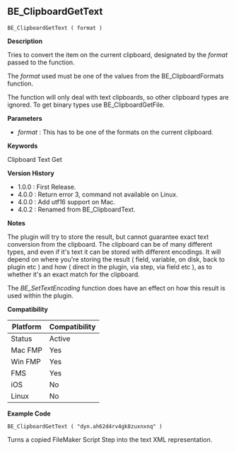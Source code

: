 ## BE_ClipboardGetText

    BE_ClipboardGetText ( format )

**Description**  

Tries to convert the item on the current clipboard, designated by the *format* passed to the function.

The *format* used must be one of the values from the BE_ClipboardFormats function.  

The function will only deal with text clipboards, so other clipboard types are ignored. To get binary types use BE_ClipboardGetFile.

**Parameters**

* *format* : This has to be one of the formats on the current clipboard.

**Keywords**  

Clipboard Text Get

**Version History**

* 1.0.0 : First Release.
* 4.0.0 : Return error 3, command not available on Linux.
* 4.0.0 : Add utf16 support on Mac.
* 4.0.2 : Renamed from BE_ClipboardText.

**Notes**

The plugin will try to store the result, but cannot guarantee exact text conversion from the clipboard. The clipboard can be of many different types, and even if it's text it can be stored with different encodings. It will depend on where you're storing the result ( field, variable, on disk, back to plugin etc ) and how ( direct in the plugin, via step, via field etc ), as to whether it's an exact match for the clipboard.

The *BE_SetTextEncoding* function does have an effect on how this result is used within the plugin.

**Compatibility** 

| Platform | Compatibility |
|-----------|-----------|
| Status | Active |  
| Mac FMP | Yes  |  
| Win FMP | Yes  |  
| FMS | Yes  |  
| iOS | No  |  
| Linux | No  |  

**Example Code**

	BE_ClipboardGetText ( "dyn.ah62d4rv4gk8zuxnxnq" )

Turns a copied FileMaker Script Step into the text XML representation.
